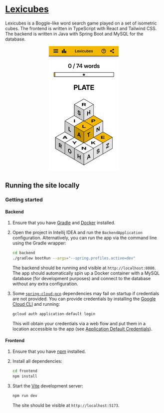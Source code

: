 # [Lexicubes](https://lexicubes-game.web.app/)

Lexicubes is a Boggle-like word search game played on a set of isometric cubes. The frontend is written in TypeScript with React and
Tailwind CSS. The backend is written in Java with Spring Boot and MySQL for the database.

<div align="center">
   <img src="assets/app-screenshot.png" alt="Screenshot of app" height="400">
</div>

## Running the site locally

### Getting started

#### Backend

1. Ensure that you have [Gradle](https://gradle.org/) and [Docker](https://www.docker.com/) installed.

2. Open the project in Intellij IDEA and run the
   `BackendApplication` configuration. Alternatively, you can run the app via the command line using the Gradle wrapper:

   ```bash
   cd backend
   ./gradlew bootRun --args="--spring.profiles.active=dev"
   ```

   The backend should be running and visible at
   `http://localhost:8080`. The app should automatically spin up a Docker container with a MySQL database (for development purposes) and connect to the database without any extra
   configuration.

3. Some [`spring-cloud-gcp`](https://github.com/GoogleCloudPlatform/spring-cloud-gcp) dependencies may fail on startup if credentials are not provided. 
   You can provide credentials by installing the [Google Cloud CLI](https://cloud.google.com/sdk/docs/install) and running:

   ```bash
   gcloud auth application-default login
   ```

   This will obtain your credentials via a web flow and put them in a location accessible to the app
   (see [Application Default Credentials](https://cloud.google.com/docs/authentication/application-default-credentials)).

#### Frontend

1. Ensure that you have [npm](https://docs.npmjs.com/downloading-and-installing-node-js-and-npm) installed.

2. Install all dependencies:

   ```bash
   cd frontend
   npm install
   ```

3. Start the [Vite](https://vite.dev/guide/) development server:

   ```bash
   npm run dev
   ```

   The site should be visible at `http://localhost:5173`.
